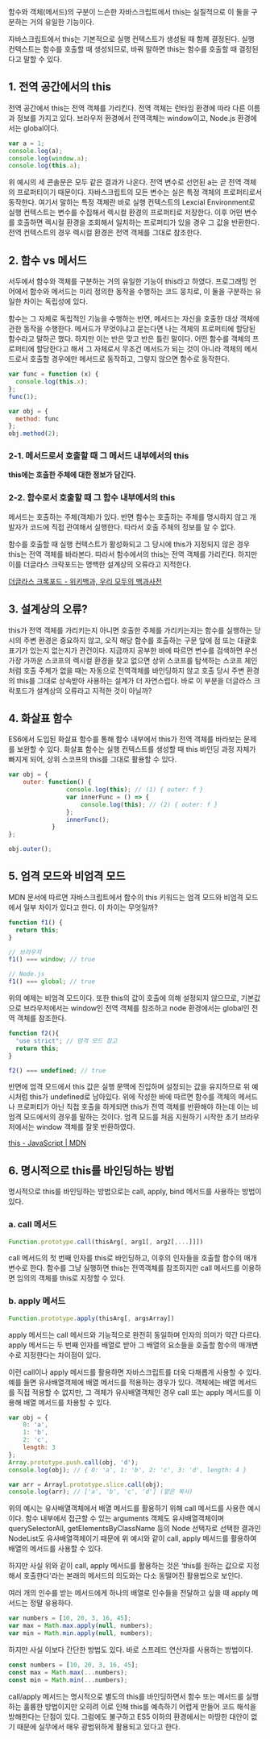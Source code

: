 함수와 객체(메서드)의 구분이 느슨한 자바스크립트에서 this는 실질적으로 이 둘을 구분하는 거의 유일한 기능이다.

자바스크립트에서 this는 기본적으로 실행 컨텍스트가 생성될 때 함께 결정된다. 실행 컨텍스트는 함수를 호출할 때 생성되므로, 바꿔 말하면 this는 함수를 호출할 때 결정된다고 말할 수 있다.

## 1. 전역 공간에서의 this

전역 공간에서 this는 전역 객체를 가리킨다. 전역 객체는 런타임 환경에 따라 다른 이름과 정보를 가지고 있다. 브라우저 환경에서 전역객체는 window이고, Node.js 환경에서는 global이다.

```jsx
var a = 1;
console.log(a);
console.log(window.a);
console.log(this.a);
```

위 예시의 세 콘솔문은 모두 같은 결과가 나온다. 전역 변수로 선언된 a는 곧 전역 객체의 프로퍼티이기 때문이다. 자바스크립트의 모든 변수는 실은 특정 객체의 프로퍼티로서 동작한다. 여기서 말하는 특정 객체란 바로 실행 컨텍스트의 Lexcial Environment로 실행 컨텍스트는 변수를 수집해서 렉시컬 환경의 프로퍼티로 저장한다. 이후 어떤 변수를 호출하면 렉시컬 환경을 조회해서 일치하는 프로퍼티가 있을 경우 그 값을 반환한다. 전역 컨텍스트의 경우 렉시컬 환경은 전역 객체를 그대로 참조한다.

## 2. 함수 vs 메서드

서두에서 함수와 객체를 구분하는 거의 유일한 기능이 this라고 하였다. 프로그래밍 언어에서 함수와 메서드는 미리 정의한 동작을 수행하는 코드 뭉치로, 이 둘을 구분하는 유일한 차이는 독립성에 있다.

함수는 그 자체로 독립적인 기능을 수행하는 반면, 메서드는 자신을 호출한 대상 객체에 관한 동작을 수행한다. 메서드가 무엇이냐고 묻는다면 나는 객체의 프로퍼티에 할당된 함수라고 말하곤 했다. 하지만 이는 반은 맞고 반은 틀린 말이다. 어떤 함수를 객체의 프로퍼티에 할당한다고 해서 그 자체로서 무조건 메서드가 되는 것이 아니라 객체의 메서드로서 호출할 경우에만 메서드로 동작하고, 그렇지 않으면 함수로 동작한다.

```jsx
var func = function (x) {
  console.log(this.x);
};
func(1);

var obj = {
  method: func
};
obj.method(2);
```

### 2-1. 메서드로서 호출할 때 그 메서드 내부에서의 this

**this에는 호출한 주체에 대한 정보가 담긴다.**

### 2-2. 함수로서 호출할 때 그 함수 내부에서의 this

메서드는 호출하는 주체(객체)가 있다. 반면 함수는 호출하는 주체를 명시하지 않고 개발자가 코드에 직접 관여해서 실행한다. 따라서 호출 주체의 정보를 알 수 없다.

함수를 호출할 때 실행 컨텍스트가 활성화되고 그 당시에 this가 지정되지 않은 경우 this는 전역 객체를 바라본다. 따라서 함수에서의 this는 전역 객체를 가리킨다. 하지만 이를 더글라스 크락포드는 명백한 설계상의 오류라고 지적한다.

[더글라스 크록포드 - 위키백과, 우리 모두의 백과사전](https://ko.wikipedia.org/wiki/%EB%8D%94%EA%B8%80%EB%9D%BC%EC%8A%A4_%ED%81%AC%EB%A1%9D%ED%8F%AC%EB%93%9C)

## 3. 설계상의 오류?

this가 전역 객체를 가리키는지 아니면 호출한 주체를 가리키는지는 함수를 실행하는 당시의 주변 환경은 중요하지 않고, 오직 해당 함수를 호출하는 구문 앞에 점 또는 대괄호 표기가 있는지 없는지가 관건이다. 지금까지 공부한 바에 따르면 변수를 검색하면 우선 가장 가까운 스코프의 렉시컬 환경을 찾고 없으면 상위 스코프를 탐색하는 스코프 체인처럼 호출 주체가 없을 때는 자동으로 전역객체를 바인딩하지 않고 호출 당시 주변 환경의 this를 그대로 상속받아 사용하는 설계가 더 자연스럽다. 바로 이 부분을 더글라스 크락포드가 설계상의 오류라고 지적한 것이 아닐까?

## 4. 화살표 함수

ES6에서 도입된 화살표 함수를 통해 함수 내부에서 this가 전역 객체를 바라보는 문제를 보완할 수 있다. 화살표 함수는 실행 컨텍스트를 생성할 때 this 바인딩 과정 자체가 빠지게 되어, 상위 스코프의 this를 그대로 활용할 수 있다.

```jsx
var obj = {
	outer: function() {
				console.log(this); // (1) { outer: f }
				var innerFunc = () => {
					console.log(this); // (2) { outer: f }
				};
				innerFunc();
			}
};

obj.outer();
```

## 5. 엄격 모드와 비엄격 모드

MDN 문서에 따르면 자바스크립트에서 함수의 this 키워드는 엄격 모드와 비엄격 모드에서 일부 차이가 있다고 한다. 이 차이는 무엇일까?

```jsx
function f1() {
  return this;
}

// 브라우저
f1() === window; // true

// Node.js
f1() === global; // true
```

위의 예제는 비엄격 모드이다. 또한 this의 값이 호출에 의해 설정되지 않으므로, 기본값으로 브라우저에서는 window인 전역 객체를 참조하고 node 환경에서는 global인 전역 객체를 참조한다.

```jsx
function f2(){
  "use strict"; // 엄격 모드 참고
  return this;
}

f2() === undefined; // true
```

반면에 엄격 모드에서 this 값은 실행 문맥에 진입하며 설정되는 값을 유지하므로 위 예시처럼 this가 undefined로 남아있다. 위에 작성한 바에 따르면 함수를 객체의 메서드나 프로퍼티가 아닌 직접 호출을 하게되면 this가 전역 객체를 반환해야 하는데 이는 비엄격 모드에서의 경우를 말하는 것이다. 엄격 모드를 처음 지원하기 시작한 초기 브라우저에서는 window 객체를 잘못 반환하였다.

[this - JavaScript | MDN](https://developer.mozilla.org/ko/docs/Web/JavaScript/Reference/Operators/this)

## 6. 명시적으로 this를 바인딩하는 방법

명시적으로 this를 바인딩하는 방법으로는 call, apply, bind 메서드를 사용하는 방법이 있다.

### a. call 메서드

```jsx
Function.prototype.call(thisArg[, arg1[, arg2[,...]]])
```

call 메서드의 첫 번째 인자를 this로 바인딩하고, 이후의 인자들을 호출할 함수의 매개변수로 한다. 함수를 그냥 실행하면 this는 전역객체를 참조하지만 call 메서드를 이용하면 임의의 객체를 this로 지정할 수 있다.

### b. apply 메서드

```jsx
Function.prototype.apply(thisArg[, argsArray])
```

apply 메서드는 call 메서드와 기능적으로 완전히 동일하며 인자의 의미가 약간 다르다. apply 메서드는 두 번째 인자를 배열로 받아 그 배열의 요소들을 호출할 함수의 매개변수로 지정한다는 차이점이 있다.

이런 call이나 apply 메서드를 활용하면 자바스크립트를 더욱 다채롭게 사용할 수 있다. 예를 들면 유사배열객체에 배열 메서드를 적용하는 경우가 있다. 객체에는 배열 메서드를 직접 적용할 수 없지만, 그 객체가 유사배열객체인 경우 call 또는 apply 메서드를 이용해 배열 메서드를 차용할 수 있다.

```jsx
var obj = {
	0: 'a',
	1: 'b',
	2: 'c',
	length: 3
};
Array.prototype.push.call(obj, 'd');
console.log(obj); // { 0: 'a', 1: 'b', 2: 'c', 3: 'd', length: 4 }

var arr = Arrayl.prototype.slice.call(obj);
console.log(arr); // ['a', 'b', 'c', 'd'] (얕은 복사)
```

위의 예시는 유사배열객체에서 배열 메서드를 활용하기 위해 call 메서드를 사용한 예시이다. 함수 내부에서 접근할 수 있는 arguments 객체도 유사배열객체이며 querySelectorAll, getElementsByClassName 등의 Node 선택자로 선택한 결과인 NodeList도 유사배열객체이기 때문에 위 예시와 같이 call, apply 메서드를 활용하여 배열의 메서드를 사용할 수 있다.

하지만 사실 위와 같이 call, apply 메서드를 활용하는 것은 ‘this를 원하는 값으로 지정해서 호출한다'라는 본래의 메서드의 의도와는 다소 동떨어진 활용법으로 보인다.

여러 개의 인수를 받는 메서드에게 하나의 배열로 인수들을 전달하고 싶을 때 apply 메서드는 정말 유용하다.

```jsx
var numbers = [10, 20, 3, 16, 45];
var max = Math.max.apply(null, numbers);
var min = Math.min.apply(null, numbers);
```

하지만 사실 이보다 간단한 방법도 있다. 바로 스프레드 연산자를 사용하는 방법이다.

```jsx
const numbers = [10, 20, 3, 16, 45];
const max = Math.max(...numbers);
const min = Math.min(...numbers);
```

call/apply 메서드는 명시적으로 별도의 this를 바인딩하면서 함수 또는 메서드를 실행하는 훌륭한 방법이지만 오히려 이로 인해 this를 예측하기 어렵게 만들어 코드 해석을 방해한다는 단점이 있다. 그럼에도 불구하고 ES5 이하의 환경에서는 마땅한 대안이 없기 때문에 실무에서 매우 광범위하게 활용되고 있다고 한다.

